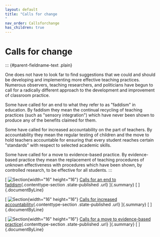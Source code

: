 ```yaml
---
layout: default
title: "Calls for change 
"
nav_order: Callsforchange
has_children: true
---
```

# Calls for change 


::: {#parent-fieldname-text .plain}
 

One does not have to look far to find suggestions that we could and
should be developing and implementing more effective teaching practices.
Numerous observers, teaching researchers, and politicians have begun to
call for a radically different approach to the development and
improvement of classroom practice.

Some have called for an end to what they refer to as "faddism" in
education. By faddism they mean the continual recycling of teaching
practices (such as "sensory integration") which have never been shown to
produce any of the benefits claimed for them.

Some have called for increased accountability on the part of teachers.
By accountability they mean the regular testing of children and the move
to hold teachers accountable for ensuring that every student reaches
certain "standards" with respect to selected academic skills.

Some have called for a move to evidence-based practice. By
evidence-based practice they mean the replacement of teaching procedures
of unknown effectiveness with procedures which have been shown, by
controlled research, to be effective for all students.
:::

[ ![Section](../../../../++resource++section_icon.gif){width="16"
height="16"} [Calls for an end to
faddism](Callsforanendtofaddism){.contenttype-section .state-published
.url} ]{.summary} [ ]{.documentByLine}

[ ![Section](../../../../++resource++section_icon.gif){width="16"
height="16"} [Calls for increased
accountability](Callsforincreasedaccountability){.contenttype-section
.state-published .url} ]{.summary} [ ]{.documentByLine}

[ ![Section](../../../../++resource++section_icon.gif){width="16"
height="16"} [Calls for a move to evidence-based
practice](Callsforamovetoevidence-basedpractice){.contenttype-section
.state-published .url} ]{.summary} [ ]{.documentByLine}
